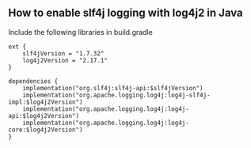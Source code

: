 ## How to enable slf4j logging with log4j2 in Java

Include the following libraries in build.gradle
```
ext {
    slf4jVersion = "1.7.32"
    log4j2Version = "2.17.1"
}

dependencies {
    implementation("org.slf4j:slf4j-api:$slf4jVersion")
    implementation("org.apache.logging.log4j:log4j-slf4j-impl:$log4j2Version")
    implementation("org.apache.logging.log4j:log4j-api:$log4j2Version")
    implementation("org.apache.logging.log4j:log4j-core:$log4j2Version")
}
```
